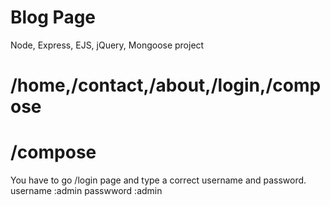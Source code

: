 # Blog Page
Node, Express, EJS, jQuery, Mongoose project

# /home,/contact,/about,/login,/compose

# /compose
You have to go /login page and type a correct username and password.
username    :admin
passwword   :admin